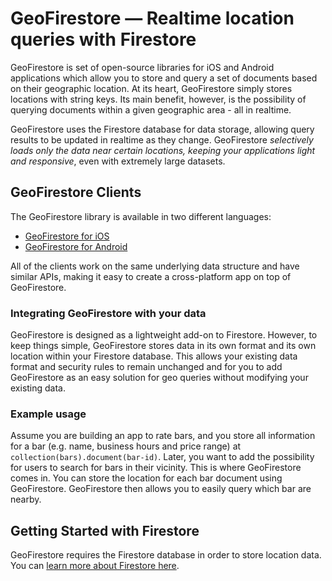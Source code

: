 # GeoFirestore — Realtime location queries with Firestore

GeoFirestore is set of open-source libraries for iOS and Android applications which allow you
to store and query a set of documents based on their geographic location. At its heart, GeoFirestore
simply stores locations with string keys. Its main benefit, however, is the possibility of
querying documents within a given geographic area - all in realtime.

GeoFirestore uses the Firestore database for data storage, allowing query results to be updated in realtime as they change. GeoFirestore *selectively loads only the data near certain locations, keeping your applications light and responsive*, even with extremely large datasets.

## GeoFirestore Clients

The GeoFirestore library is available in two different languages:

* [GeoFirestore for iOS](https://github.com/imperiumlabs/GeoFirestore-iOS)
* [GeoFirestore for Android](https://github.com/imperiumlabs/GeoFirestore-Android)

All of the clients work on the same underlying data structure and have similar APIs, making
it easy to create a cross-platform app on top of GeoFirestore.

### Integrating GeoFirestore with your data

GeoFirestore is designed as a lightweight add-on to Firestore. However, to keep things simple, GeoFirestore stores data in its own format and its own location within your Firestore database. This allows your existing data format and security rules to remain unchanged and for you to add GeoFirestore as an easy solution for geo queries without modifying your existing data.

### Example usage

Assume you are building an app to rate bars, and you store all information for a bar (e.g. name, business hours and price range) at `collection(bars).document(bar-id)`. Later, you want to add the possibility for users to search for bars in their vicinity. This is where GeoFirestore comes in. You can store the location for each bar document using GeoFirestore. GeoFirestore then allows you to easily query which bar are nearby.

## Getting Started with Firestore

GeoFirestore requires the Firestore database in order to store location data. You can [learn more about Firestore here](https://firebase.google.com/docs/firestore/).
